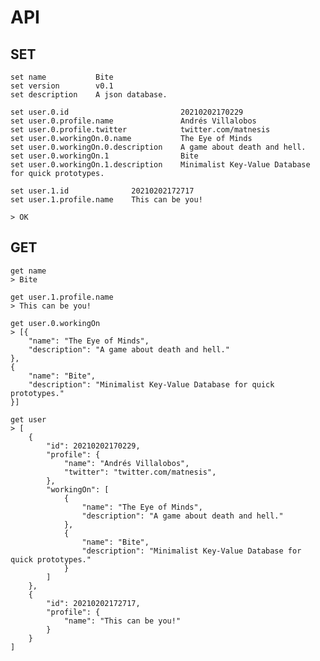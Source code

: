 # API

## SET

    set name           Bite
    set version        v0.1
    set description    A json database.

    set user.0.id                         20210202170229
    set user.0.profile.name               Andrés Villalobos
    set user.0.profile.twitter            twitter.com/matnesis
    set user.0.workingOn.0.name           The Eye of Minds
    set user.0.workingOn.0.description    A game about death and hell.
    set user.0.workingOn.1                Bite
    set user.0.workingOn.1.description    Minimalist Key-Value Database for quick prototypes.

    set user.1.id              20210202172717
    set user.1.profile.name    This can be you!

    > OK

## GET

    get name
    > Bite

    get user.1.profile.name
    > This can be you!

    get user.0.workingOn
    > [{
        "name": "The Eye of Minds",
        "description": "A game about death and hell."
    },
    {
        "name": "Bite",
        "description": "Minimalist Key-Value Database for quick prototypes."
    }]

    get user
    > [
        {
            "id": 20210202170229,
            "profile": {
                "name": "Andrés Villalobos",
                "twitter": "twitter.com/matnesis",
            },
            "workingOn": [
                {
                    "name": "The Eye of Minds",
                    "description": "A game about death and hell."
                },
                {
                    "name": "Bite",
                    "description": "Minimalist Key-Value Database for quick prototypes."
                }
            ]
        },
        {
            "id": 20210202172717,
            "profile": {
                "name": "This can be you!"
            }
        }
    ]
